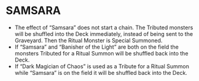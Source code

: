 # SAMSARA

*   The effect of “Samsara” does not start a chain. The Tributed monsters will be shuffled into the Deck immediately, instead of being sent to the Graveyard. Then the Ritual Monster is Special Summoned.
*   If “Samsara” and “Banisher of the Light” are both on the field the monsters Tributed for a Ritual Summon will be shuffled back into the Deck.
*   If “Dark Magician of Chaos” is used as a Tribute for a Ritual Summon while “Samsara” is on the field it will be shuffled back into the Deck.
